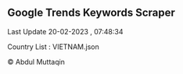 

## Google Trends Keywords Scraper 
 
Last Update 20-02-2023 , 07:48:34

Country List :
VIETNAM.json



© Abdul Muttaqin 
